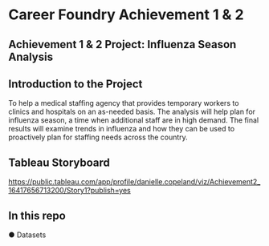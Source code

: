 # Career Foundry Achievement 1 & 2
## Achievement 1 & 2 Project: Influenza Season Analysis

## Introduction to the Project
To help a medical staffing agency that provides temporary workers to clinics and hospitals on an as-needed basis. The analysis will help plan for influenza season, a time when additional staff are in high demand. The final results will examine trends in influenza and how they can be used to proactively plan for staffing needs across the country.

## Tableau Storyboard
https://public.tableau.com/app/profile/danielle.copeland/viz/Achievement2_16417656713200/Story1?publish=yes

## In this repo
● Datasets
